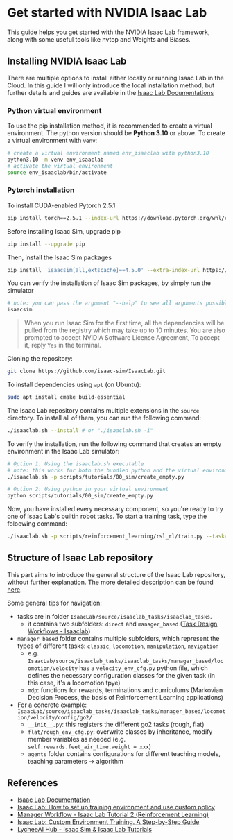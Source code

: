 # Get started with NVIDIA Isaac Lab

This guide helps you get started with the NVIDIA Isaac Lab framework, along with some useful tools like nvtop and Weights and Biases.

## Installing NVIDIA Isaac Lab

There are multiple options to install either locally or running Isaac Lab in the Cloud. In this guide I will only introduce the local installation method, but further details and guides are available in the [Isaac Lab Documentations](https://isaac-sim.github.io/IsaacLab/main/index.html)

### Python virtual environment 
To use the pip installation method, it is recommended to create a virtual environment. The python version should be **Python 3.10** or above.
To create a virtual environment with `venv`:
```bash
# create a virtual environment named env_isaaclab with python3.10
python3.10 -m venv env_isaaclab
# activate the virtual environment
source env_isaaclab/bin/activate
```

### Pytorch installation

To install CUDA-enabled Pytorch 2.5.1

```bash
pip install torch==2.5.1 --index-url https://download.pytorch.org/whl/cu118
```

Before installing Isaac Sim, upgrade pip

```bash
pip install --upgrade pip
```

Then, install the Isaac Sim packages
```bash
pip install 'isaacsim[all,extscache]==4.5.0' --extra-index-url https://pypi.nvidia.com
```

You can verify the installation of Isaac Sim packages, by simply run the simulator
```bash
# note: you can pass the argument "--help" to see all arguments possible.
isaacsim
```

> When you run Isaac Sim for the first time, all the dependencies will be pulled from the registry which may take up to 10 minutes. You are also prompted to accept NVIDIA Software License Agreement, To accept it, reply `Yes` in the terminal.

Cloning the repository:
```bash
git clone https://github.com/isaac-sim/IsaacLab.git
```

To install dependencies using `apt` (on Ubuntu):
```bash
sudo apt install cmake build-essential
```

The Isaac Lab repository contains multiple extensions in the `source` directory. To install all of them, you can run the following command:
```bash
./isaaclab.sh --install # or "./isaaclab.sh -i"
```

To verify the installation, run the following command that creates an empty environment in the Isaac Lab simulator:
```bash
# Option 1: Using the isaaclab.sh executable
# note: this works for both the bundled python and the virtual environment
./isaaclab.sh -p scripts/tutorials/00_sim/create_empty.py

# Option 2: Using python in your virtual environment
python scripts/tutorials/00_sim/create_empty.py
```

Now, you have installed every necessary component, so you're ready to try one of Isaac Lab's builtin robot tasks. To start a training task, type the foloowing command:
```bash
./isaaclab.sh -p scripts/reinforcement_learning/rsl_rl/train.py --task=Isaac-Ant-v0 --headless
```

## Structure of Isaac Lab repository
This part aims to introduce the general structure of the Isaac Lab repository, without further explanation. The more detailed description can be found [here](https://isaac-sim.github.io/IsaacLab/main/source/overview/developer-guide/repo_structure.html).

Some general tips for navigation:
+ tasks are in folder `IsaacLab/source/isaaclab_tasks/isaaclab_tasks`.
    + it contains two subfolders: `direct` and `manager_based` ([Task Design Workflows - Isaaclab](https://isaac-sim.github.io/IsaacLab/main/source/overview/core-concepts/task_workflows.html#feature-workflows))
+ `manager_based` folder contains multiple subfolders, which represent the types of different tasks: `classic`, `locomotion`, `manipulation`, `navigation`
    + e.g. `IsaacLab/source/isaaclab_tasks/isaaclab_tasks/manager_based/locomotion/velocity` has a `velocity_env_cfg.py` python file, which defines the necessary configuration classes for the given task (in this case, it's a locomotion tpye)
    + `mdp`: functions for rewards, terminations and curriculums (Markovian Decision Process, the basis of Reinforcement Learning applications)
+ For a concrete example: `IsaacLab/source/isaaclab_tasks/isaaclab_tasks/manager_based/locomotion/velocity/config/go2/`
    + `__init__.py`: this registers the different go2 tasks (rough, flat)
    + `flat/rough_env_cfg.py`: overwrite classes by inheritance, modify member variables as needed (e.g. `self.rewards.feet_air_time.weight = xxx`)
    + `agents` folder contains configurations for different teaching models, teaching parameters → algorithm

## References
+ [Isaac Lab Documentation](https://isaac-sim.github.io/IsaacLab/main/index.html#)
+ [Isaac Lab: How to set up training environment and use custom policy](https://www.youtube.com/watch?v=o_KokSzb8NI)
+ [Manager Workflow - Isaac Lab Tutorial 2 (Reinforcement Learning)](https://www.youtube.com/watch?v=oss4n1NWDKo)
+ [Isaac Lab: Custom Environment Training. A Step-by-Step Guide](https://www.youtube.com/watch?v=o9Bym5mOl2k)
+ [LycheeAI Hub - Isaac Sim & Isaac Lab Tutorials](https://lycheeai-hub.com/)
